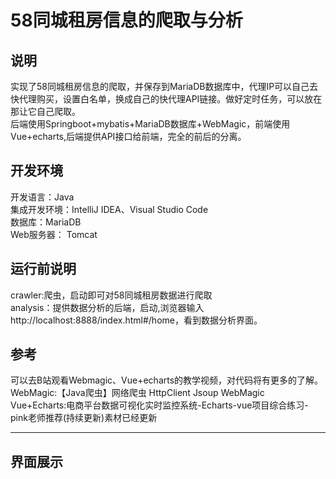 # 58同城租房信息的爬取与分析
## 说明
  实现了58同城租房信息的爬取，并保存到MariaDB数据库中，代理IP可以自己去快代理购买，设置白名单，换成自己的快代理API链接。做好定时任务，可以放在那让它自己爬取。  
后端使用Springboot+mybatis+MariaDB数据库+WebMagic，前端使用Vue+echarts,后端提供API接口给前端，完全的前后的分离。
## 开发环境
开发语言：Java  
集成开发环境：IntelliJ IDEA、Visual Studio Code  
数据库：MariaDB  
Web服务器： Tomcat
## 运行前说明
crawler:爬虫，启动即可对58同城租房数据进行爬取  
analysis：提供数据分析的后端，启动,浏览器输入http://localhost:8888/index.html#/home，看到数据分析界面。
## 参考
可以去B站观看Webmagic、Vue+echarts的教学视频，对代码将有更多的了解。  
WebMagic:【Java爬虫】网络爬虫 HttpClient Jsoup WebMagic  
Vue+Echarts:电商平台数据可视化实时监控系统-Echarts-vue项目综合练习-pink老师推荐(持续更新)素材已经更新
****
## 界面展示

